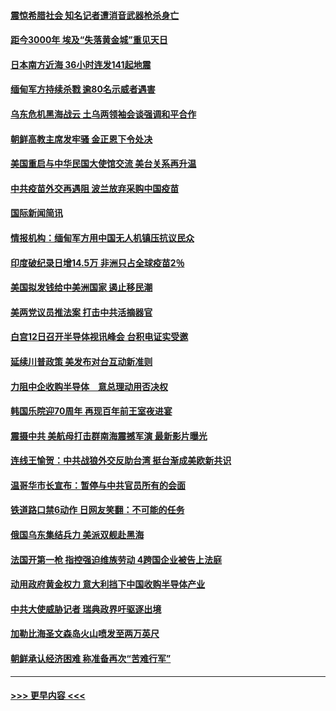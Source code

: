 #### [震惊希腊社会 知名记者遭消音武器枪杀身亡](../pages/prog202/a103093832.md?t=04112002) 
#### [距今3000年 埃及“失落黄金城”重见天日](../pages/prog202/a103093805.md?t=04112002) 
#### [日本南方近海 36小时连发141起地震](../pages/prog202/a103093794.md?t=04112002) 
#### [缅甸军方持续杀戮 逾80名示威者遇害](../pages/prog202/a103093692.md?t=04112002) 
#### [乌东危机黑海战云 土乌两领袖会谈强调和平合作](../pages/prog202/a103093649.md?t=04112002) 
#### [朝鲜高教主席发牢骚 金正恩下令处决](../pages/prog202/a103093618.md?t=04112002) 
#### [美国重启与中华民国大使馆交流 美台关系再升温](../pages/prog202/a103093585.md?t=04112002) 
#### [中共疫苗外交再遇阻 波兰放弃采购中国疫苗](../pages/prog202/a103093534.md?t=04112002) 
#### [国际新闻简讯](../pages/prog202/a103093502.md?t=04112002) 
#### [情报机构：缅甸军方用中国无人机镇压抗议民众](../pages/prog202/a103093454.md?t=04112002) 
#### [印度破纪录日增14.5万 非洲只占全球疫苗2％](../pages/prog202/a103093389.md?t=04112002) 
#### [美国拟发钱给中美洲国家 遏止移民潮](../pages/prog202/a103093379.md?t=04112002) 
#### [美两党议员推法案 打击中共活摘器官](../pages/prog202/a103093362.md?t=04112002) 
#### [白宫12日召开半导体视讯峰会 台积电证实受邀](../pages/prog202/a103093359.md?t=04112002) 
#### [延续川普政策 美发布对台互动新准则](../pages/prog202/a103093364.md?t=04112002) 
#### [力阻中企收购半导体　意总理动用否决权](../pages/prog202/a103093352.md?t=04112002) 
#### [韩国乐院迎70周年 再现百年前王室夜进宴](../pages/prog202/a103093339.md?t=04112002) 
#### [震摄中共 美航母打击群南海震撼军演 最新影片曝光](../pages/prog202/a103092913.md?t=04112002) 
#### [连线王愉贺：中共战狼外交反助台湾 挺台渐成美欧新共识](../pages/prog202/a103092828.md?t=04112002) 
#### [温哥华市长宣布：暂停与中共官员所有的会面](../pages/prog202/a103093168.md?t=04112002) 
#### [铁道路口禁6动作 日网友笑翻：不可能的任务](../pages/prog202/a103093155.md?t=04112002) 
#### [俄国乌东集结兵力 美派双舰赴黑海](../pages/prog202/a103093127.md?t=04112002) 
#### [法国开第一枪 指控强迫维族劳动 4跨国企业被告上法庭](../pages/prog202/a103093104.md?t=04112002) 
#### [动用政府黄金权力 意大利挡下中国收购半导体产业](../pages/prog202/a103093084.md?t=04112002) 
#### [中共大使威胁记者 瑞典政界吁驱逐出境](../pages/prog202/a103093085.md?t=04112002) 
#### [加勒比海圣文森岛火山喷发至两万英尺](../pages/prog202/a103092861.md?t=04112002) 
#### [朝鲜承认经济困难 称准备再次“苦难行军”](../pages/prog202/a103092485.md?t=04112002) 

----
#### [ >>> 更早内容 <<< ](../indexes/prog202-earlier.md)
